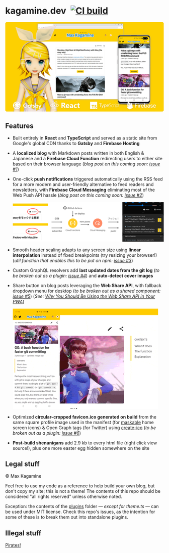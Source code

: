 # kagamine.dev&ensp;[![CI build](https://github.com/maxkagamine/kagamine.dev/workflows/CI%20build/badge.svg)](.github/workflows/deploy.yml)

[![Built with Gatsby, React, TypeScript, Firebase](https://github.com/maxkagamine/kagamine.dev/blob/4ed2540eef34076504d1665f2c5a836cb3c1a646/screenshot-promo-image.png)](https://kagamine.dev)

## Features

- Built entirely in **React** and **TypeScript** and served as a static site from Google's global CDN thanks to **Gatsby** and **Firebase Hosting**

- A **localized blog** with Markdown posts written in both English & Japanese and a **Firebase Cloud Function** redirecting users to either site based on their browser language (_blog post on this coming soon: [issue #1](https://github.com/maxkagamine/kagamine.dev/issues/1)_)

- One-click **push notifications** triggered automatically using the RSS feed for a more modern and user-friendly alternative to feed readers and newsletters, with **Firebase Cloud Messaging** eliminating most of the Web Push API hassle (_blog post on this coming soon: [issue #2](https://github.com/maxkagamine/kagamine.dev/issues/2)_)

  ![](https://github.com/maxkagamine/kagamine.dev/blob/4ed2540eef34076504d1665f2c5a836cb3c1a646/push-notifications-flow.png)

- Smooth header scaling adapts to any screen size using **linear interpolation** instead of fixed breakpoints (try resizing your browser!) (_util function that enables this to be put on npm: [issue #3](https://github.com/maxkagamine/kagamine.dev/issues/3)_)

- Custom GraphQL resolvers add **last updated dates from the git log** (_to be broken out as a plugin: [issue #4](https://github.com/maxkagamine/kagamine.dev/issues/4)_) and **auto-detect cover images**

- Share button on blog posts leveraging the **Web Share API**, with fallback dropdown menu for desktop (_to be broken out as a shared component: [issue #5](https://github.com/maxkagamine/kagamine.dev/issues/5)_) (_See: [Why You Should Be Using the Web Share API in Your PWA](https://www.danielworsnup.com/blog/why-you-should-be-using-the-web-share-api-in-your-pwa/)_)

  ![](https://github.com/maxkagamine/kagamine.dev/blob/4ed2540eef34076504d1665f2c5a836cb3c1a646/share-button.gif)

- Optimized **circular-cropped favicon.ico generated on build** from the same square profile image used in the manifest (for [maskable](https://web.dev/maskable-icon/) home screen icons) & Open Graph tags (for Twitter) using [create-ico](https://github.com/maxkagamine/create-ico) (_to be broken out as a plugin: [issue #6](https://github.com/maxkagamine/kagamine.dev/issues/6)_)

- **Post-build shenanigans** add 2.9 kb to every html file (right click view source!), plus one more easter egg hidden somewhere on the site

## Legal stuff

© Max Kagamine

Feel free to use my code as a reference to help build your own blog, but don't copy my site; this is not a theme! The contents of this repo should be considered "all rights reserved" unless otherwise noted.

Exception: the contents of the [plugins](plugins/) folder &mdash; _except for theme.ts_ &mdash; can be used under MIT license. Check this repo's issues, as the intention for some of these is to break them out into standalone plugins.

## Illegal stuff

[Pirates!](https://youtu.be/NSZhIAfR6dA)
